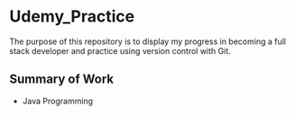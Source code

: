 # Udemy_Practice

The purpose of this repository is to display my progress in becoming a full stack developer and practice using version control with Git.

## Summary of Work
* Java Programming
